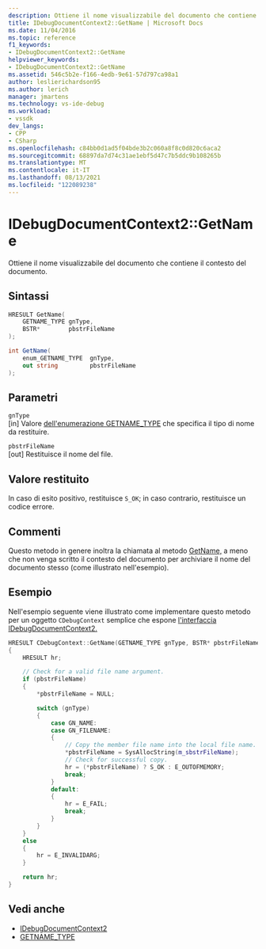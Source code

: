 ```yaml
---
description: Ottiene il nome visualizzabile del documento che contiene il contesto del documento.
title: IDebugDocumentContext2::GetName | Microsoft Docs
ms.date: 11/04/2016
ms.topic: reference
f1_keywords:
- IDebugDocumentContext2::GetName
helpviewer_keywords:
- IDebugDocumentContext2::GetName
ms.assetid: 546c5b2e-f166-4edb-9e61-57d797ca98a1
author: leslierichardson95
ms.author: lerich
manager: jmartens
ms.technology: vs-ide-debug
ms.workload:
- vssdk
dev_langs:
- CPP
- CSharp
ms.openlocfilehash: c84bb0d1ad5f04bde3b2c060a8f8c0d820c6aca2
ms.sourcegitcommit: 68897da7d74c31ae1ebf5d47c7b5ddc9b108265b
ms.translationtype: MT
ms.contentlocale: it-IT
ms.lasthandoff: 08/13/2021
ms.locfileid: "122089238"
---
```

# <a name="idebugdocumentcontext2getname"></a>IDebugDocumentContext2::GetName
Ottiene il nome visualizzabile del documento che contiene il contesto del documento.

## <a name="syntax"></a>Sintassi

```cpp
HRESULT GetName(
    GETNAME_TYPE gnType,
    BSTR*        pbstrFileName
);
```

```csharp
int GetName(
    enum_GETNAME_TYPE  gnType,
    out string         pbstrFileName
);
```

## <a name="parameters"></a>Parametri
`gnType`\
[in] Valore [dell'enumerazione GETNAME_TYPE](../../../extensibility/debugger/reference/getname-type.md) che specifica il tipo di nome da restituire.

`pbstrFileName`\
[out] Restituisce il nome del file.

## <a name="return-value"></a>Valore restituito
In caso di esito positivo, restituisce `S_OK`; in caso contrario, restituisce un codice errore.

## <a name="remarks"></a>Commenti
Questo metodo in genere inoltra la chiamata al metodo [GetName,](../../../extensibility/debugger/reference/idebugdocument2-getname.md) a meno che non venga scritto il contesto del documento per archiviare il nome del documento stesso (come illustrato nell'esempio).

## <a name="example"></a>Esempio
Nell'esempio seguente viene illustrato come implementare questo metodo per un oggetto `CDebugContext` semplice che espone [l'interfaccia IDebugDocumentContext2.](../../../extensibility/debugger/reference/idebugdocumentcontext2.md)

```cpp
HRESULT CDebugContext::GetName(GETNAME_TYPE gnType, BSTR* pbstrFileName)
{
    HRESULT hr;

    // Check for a valid file name argument.
    if (pbstrFileName)
    {
        *pbstrFileName = NULL;

        switch (gnType)
        {
            case GN_NAME:
            case GN_FILENAME:
            {
                // Copy the member file name into the local file name.
                *pbstrFileName = SysAllocString(m_sbstrFileName);
                // Check for successful copy.
                hr = (*pbstrFileName) ? S_OK : E_OUTOFMEMORY;
                break;
            }
            default:
            {
                hr = E_FAIL;
                break;
            }
        }
    }
    else
    {
        hr = E_INVALIDARG;
    }

    return hr;
}
```

## <a name="see-also"></a>Vedi anche
- [IDebugDocumentContext2](../../../extensibility/debugger/reference/idebugdocumentcontext2.md)
- [GETNAME_TYPE](../../../extensibility/debugger/reference/getname-type.md)
